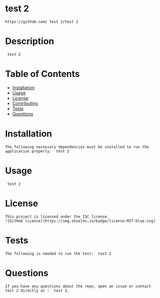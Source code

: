 

# test 2
    https://github.com/ test 2/test 2

# Description
     test 2 

# Table of Contents
* [Installation](#installation)
* [Usage](#usage)
* [License](#license)
* [Contributing](#contributing)
* [Tests](#tests)
* [Questions](#questions)

# Installation
    The following necessary dependencies must be installed to run the application properly:  test 2

# Usage
     test 2

# License
    This project is licensed under the ISC license. 
    ![GitHub license](https://img.shields.io/badge/license-MIT-blue.svg)

# Tests
    The following is needed to run the test:  test 2

# Questions
    If you have any questions about the repo, open an issue or contact  test 2 directly at :  test 2.
    